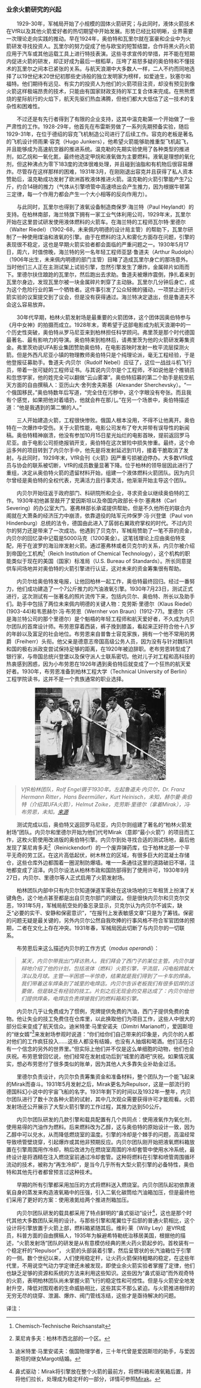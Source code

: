 ### 业余火箭研究的兴起

　　1929-30年，军械局开始了小规模的固体火箭研究；与此同时，液体火箭技术在VfR以及其他火箭爱好者的热切期望中开始发展。形势已经比较明晰，业界需要一次理论走向实践的推动。早在1924年，奥伯特和瓦里尔就在富豪和企业中为火箭研发寻找投资人。瓦里尔的努力促成了他与欧宝的短暂结盟，合作将黑火药火箭应用于汽车或其他运载工具上进行特技表演。这些寻求宣传的举措，并不能在短期内促进火箭的研发，却正好成为最后一根稻草，压垮了易怒多疑的奥伯特和不懂技术的瓦里尔之间本已紧张的关系。与航天浪潮中大多数人一样，二人不约而同地选择了以19世纪末20世纪初那些史诗般的独立发明家为榜样，如爱迪生，狄塞尔和福特。他们期待有远见、有实力的投资人为他们的火箭项目注资，却没有预见到像火箭这样极端昂贵的技术，只能由有国家财政支持的军工复合体来完成。在熊熊燃烧的星际航行的火焰下，航天先驱们热血沸腾，但他们都大大低估了这一技术的复杂性和困难性。

　　不过还是有先行者得到了有限的企业支持，这其中温克勒第一个开始做了一些严肃性的工作。1928-29年，他首先在布雷斯劳做了一系列先期预备实验，随后1929-31年，在位于德绍的容克飞机制造公司进行了后续工作。容克的老板是著名的飞机设计师雨果·容克（Hugo Junkers），他希望火箭能够助推重型飞机起飞，并且能够成为高速航空器的推进系统。温克勒的先期实验使用了各种类型的推进剂，如乙烷和一氧化氮，最终他选定甲烷和液氧做为主要燃料。液氧是理想的氧化剂，但这种沸点为零下183度的流体很难处理，并且碰到油脂和有机物后很容易爆炸。尽管存在这样那样的困难，1931年3月，在刚刚退出容克并且获得了私人资本赞助后，温克勒成功发射了欧洲首枚液体推进火箭。温克勒的火箭引擎能产生7公斤，约合14磅的推力（气体从引擎喷管中高速喷出会产生推力，因为根据牛顿第三定律，每一个作用力都会产生一个大小相等的反向作用力）。

　　与此同时，瓦里尔也得到了液氧设备制造商保罗·海兰特（Paul Heylandt）的支持。在柏林南部，海兰特旗下拥有一家工业气体利用公司，1929年末，瓦里尔开始在这里尝试研发使用液体燃料的火箭车。在海兰特的工程师瓦尔特·里德尔（Walter Riedel）（1902-68，未来佩内明德的设计局主管）的帮助下，瓦里尔研制了一种使用煤油和液氧的引擎。由于在燃料的注入和雾化方面存在问题，引擎的表现很不稳定，这也是早期火箭实验者都会面临的严重问题之一。1930年5月17日，周六，时值傍晚，海兰特的另一名年轻工程师亚瑟·鲁道夫（Arthur Rudolph）（1906年出生，未来佩内明德的部门主管）目睹了造成瓦里尔身亡的那场意外。当时他们三人正在主测试架上试验引擎，忽然引擎发生了爆炸，金属碎片如雨而下。里德尔扶住踉跄的瓦里尔，然后跑出去求助。鲁道夫被爆炸震倒，挣扎着来到瓦里尔身边，发现瓦里尔被一块金属碎片刺穿了主动脉。瓦里尔几分钟后身亡，成为这个危险行业的第一个牺牲者。这件事引发了公众轻微的骚动，一项禁止进行火箭实验的议案提交到了议会，但是没有获得通过。海兰特决定退出，但是鲁道夫不会这么容易放弃。

　　30年代早期，柏林火箭发射场是最重要的火箭团体，这个团体因奥伯特参与《月中女神》的拍摄而成立。1928年末，寄希望于这部电影成为航天浪潮中的一个历史性突破，奥伯特从罗马尼亚来到柏林担任科学顾问。弗里茨是那个时代德国最著名、最有影响力的导演。奥伯特来到柏林后，请弗里茨为他的火箭研发筹集资金。弗里茨劝说UFA影业集团赞助奥伯特，在电影首映时发射一枚平流层探测火箭。但是外西凡尼亚小镇的物理教师奥伯特只是个纯理论派，毫无工程经验，于是他登报征募助手。鲁道夫·内贝尔（Rudolf Nebel）应征了，这位一战战斗机飞行员，带着一张可疑的工程师证书。与其说内贝尔是个工程师，不如说他是个推销员和忽悠学家，他的姓完全可以翻做“云山雾罩”。奥伯特招募的第二个助手是航空航天方面的自由撰稿人：亚历山大·舍列舍夫斯基（Alexander Sherchevsky）。“一个俄国移民，”奥伯特数年后写道，“完全住在污秽中，这个字眼没有夸张。而且我有个感觉，如果把他对着墙扔，他就会杵在那儿。”在另一个场景中，奥伯特描述道：“他是我遇到的第二懒的人。”

　　三人开始建造火箭，工程很快惨败。俄国人根本没用，不得不让他离开。奥伯特在一次爆炸中受伤。关于火箭性能，电影公司发布了夸大并带有误导性的新闻稿。奥伯特精神崩溃，他没有参加10月15日星光灿烂的电影首映，提前返回罗马尼亚。由于电影公司拒绝报销开支，奥伯特在这次冒险中损失惨重。最终，这个命运多舛的项目转到了内贝尔手中，他先是将发射延迟到11月，接着干脆取消了发射。与此同时，1929年末，VfR会刊《火箭》因严重亏损被迫停办。大多数VfR成员与协会的联系被切断，VfR的成员数量显著下降。位于柏林的领导层因此进行了重组，决定从奥伯特火箭的遗留材料开始，组建一个液体燃料火箭团队。因为内贝尔曾经是奥伯特的全权代表，充满活力且行事灵活，他渐渐开始主导这个团队。

　　内贝尔开始往返于政府部门、科研院所和企业，寻求资金以继续奥伯特的工作。1930年初他甚至敲开了爱因斯坦以及帝国内政部长卡尔·塞弗林（Carl Severing）的办公室大门。塞弗林部长承诺提供帮助，但是不久他所在的联合内阁就在大萧条的经济压力中崩溃，依靠退役的陆军元帅保罗·冯·兴登堡（Paul von Hindenburg）总统的法令，德国由此进入了孱弱右翼政府掌权的时代。不过内贝尔的努力还是带来了一次成功。他遇到了贝克尔，军械局赞助了一笔不菲的资金，内贝尔的回忆录中记载是5000马克（1200美金）。这笔钱理论上应由奥伯特支配，用于在波罗的海沿岸发射火箭。通过塞弗林或者贝克尔的关系，内贝尔被介绍到帝国化工机构[^1]（Reich Institution of Chemical Technology），这个机构的职能类似于现在的美国（国家）标准局（U.S. Bureau of Standards）。所长同意提供车间场地并对奥伯特的火箭引擎进行认证，这对未来的资金筹集很有帮助。

　　内贝尔给奥伯特发电报，让他回柏林一起工作，奥伯特最终回归。经过一番努力，他们成功建造了一个7公斤推力的汽油液氧引擎。1930年7月23日，测试正式进行，这次测试有一张著名的照片流传下来，包括内贝尔、奥伯特、所长以及助手们。助手中包括了两位未来佩内明德的关键人物：克劳斯·里德尔（Klaus Riedel）(1903-44)和韦恩赫尔·冯·布劳恩（Wernher von Braun）(1912-77)。里德尔（不是海兰特公司的那个里德尔）是个魁梧的年轻工程师和航天爱好者，不久成为内贝尔团队的首席设计师。布劳恩穿着西装，裤子挽到膝盖，看起来正好符合他十八岁的年龄以及富足的社会地位。布劳恩来自普鲁士容克家族，拥有一个他不常用的男爵（Freiherr）头衔。他父亲是德意志帝国高级公务人员，因为没有与针对魏玛共和国的极右派政变尝试保持足够的距离，在1920年被迫辞职。老布劳恩转型成了银行家，与帝国总统兴登堡以及保守派人士联系密切。他对儿子对工程和高科技的热衷感到困惑，因为小布劳恩在1926年遇到奥伯特后就变成了一个狂热的航天爱好者。1930年，布劳恩准备到柏林工程大学（Technical University of Berlin）工程学院读书，这并不是一个贵族通常的职业选择。

<p align="center"><img align="middle" src="../styles/Verein_fur_Raumschiffahrt.jpg" alt="VfR柏林团队"></p>

> *VfR柏林团队，Rolf 
Engel摄于1930年。左起鲁道夫·内贝尔，Dr. Franz 
Hermann Ritter，Hans 
Beermüller，Kurt Heinisch，未知，赫尔曼·奥伯特（介绍其UFA火箭），Helmut 
Zoike，克劳斯·里德尔（拿着Mirak），冯·布劳恩，未知。[来源](http://www.raketenflugplatz-berlin.de/oberth_bio.htm)*

　　测试完成以后，奥伯特又返回罗马尼亚，内贝尔则组建了著名的“柏林火箭发射场”团队。内贝尔和里德尔开始为他们代号Mirak（意即“最小火箭”）的项目而工作，这枚火箭使用改进版的奥伯特引擎。内贝尔到处寻找合适的测试场地，最后他发现了莱尼肯多夫[^2]（Reinickendorf）的一个废弃弹药库，位于柏林北部一个平平无奇的劳工区。在这片高低起伏，树木林立的区域，有很多巨大的混凝土存储仓，这些仓库外边都围着一圈泥制防爆墙。唯一一条通往这里的道路破旧不堪，洼地都变成了沼泽。内贝尔设法从柏林市政和国防部得到了使用许可，1930年9月27日，内贝尔、里德尔等人正式启用了火箭发射场。

　　柏林团队内部中只有内贝尔知道弹道军需处在这块场地的三年租赁上扮演了关键角色，这个地点甚至都是出自贝克尔部门的建议。但是很快内贝尔和贝克尔交恶，1931年5月，军械局航空处的备忘录显示，贝克尔认为内贝尔不诚实，缺乏“必要的实干、安静和保密意识”，“在报刊上发表敏感文章”只是为了筹钱。保密的问题无疑是最关键的，另外内贝尔公然自我吹捧的行事风格不符合军官团体的预期，二者在文化上存在冲突。1931年春，军械局因此切断了与内贝尔的一切联系。

　　布劳恩后来这么描述内贝尔的工作方式（*modus operandi*）：

> *某天，内贝尔带我出门拜访熟人。我们拜会了西门子的某位主管。内贝尔雄辩地介绍了他的计划，包括液体（燃料）火箭引擎，平流层，闪电般跨越大洋以及月球。主管一半困惑一半惊奇，结果就是我们得到了一卡车的焊条。我们带着这车焊条到了城里的电焊店。内贝尔告诉老板我们有很多铝焊的活要做，但是缺乏有经验的技工。片刻之后无现金的交易达成了：内贝尔给他们提供焊条，电焊店负责焊接我们的燃料箱和引擎。*

　　内贝尔几乎让免费成为了惯例，壳牌提供免费的汽油，西门子提供免费的食物。他让失业的技工免费住在仓库里，以此换取他们为项目工作，这些人中很大的部分后来变成了航天信众。迪米特里·马里安诺夫（Dimitri Marianoff），爱因斯坦的“继女婿”[^3]来发射场参观时说道：“你们给你们自己带来的印象是，内贝尔的人都对他们的工作疯狂投入……这些人都没有结婚，也没有人抽烟和喝酒。他们活在只有一个信念的另外的世界里。”但实际上他们并不仅是这么单细胞的动物，他们也会庆祝。布劳恩曾回忆说，他们经常在发射成功后到“城里的酒吧”庆祝。如果情况属实，想必布劳恩付了很多类似的账单，因为其他人大多靠失业补助金过活。

　　里德尔负责设计，内贝尔负责筹集资金和准备材料，整个团队为一个能飞起来的Mirak而奋斗。1931年5月发射之后，Mirak更名为Repulsor，这是一部流行的德国科幻小说中的宇宙飞船的名字。1931年剩下的时间以及1932年一整年，内贝尔团队进行了数十次各种火箭的试射，其中几次观众需要获得许可才能观看。火箭发射场还公开展示了大型火箭引擎的工作过程，其推力达到50公斤。

　　内贝尔团队研发的几款引擎和载具配置有几个共同点：使用液氧作为氧化剂，使用易得的汽油作为燃料。后来燃料改为乙醇，这与奥伯特的原始设计一致，因为乙醇中可以兑水，从而降低燃烧室的温度。引擎的冷却是个棘手的问题，高温经常导致喷管壁烧穿，引起爆炸或其他非预期反应。内贝尔团队刚开始把液氧燃料箱放置在引擎周围用作冷却，稍后改进为在燃烧室周围的冷却套管中使用水冷系统，最终设计是将酒精在注入燃烧室前通过冷却套管。这种将燃料在引擎和喷管周围循环流动的技术，被称为“再生冷却”，是当今几乎所有大型火箭引擎的必备特性，奥伯特和其他先行者都曾预言过这种技术。

　　早期的所有引擎都采用加压的方式将燃料送入燃烧室。内贝尔团队起初依靠液氧自身的蒸发来构造液氧箱中的压强，引入二氧化碳筒给汽油箱加压，但是最终他们采用了更好的方案：使用液氮给两个推进剂箱加压。

　　内贝尔团队研发的载具都采用了特点鲜明的“鼻式驱动”设计[^4]，这也是那个时代其他大多数团队采用的设计。与那些引擎和尾翼位于后部的普通火箭相比，这个设计将引擎放置于火箭上部，燃料箱紧随其后。维利·莱（Willy Ley）是VfR成员，科普方面的自由撰稿人，1935年为躲避希特勒统治移居美国，根据他的描述，“火箭发射场”团队的研发是从有意模仿经典的黑火药火箭起步的。首枚装有一个稳定杆的“Repulsor”， 火箭的头部装着引擎，然后呈管状的长汽油箱位于引擎的一侧。数个世纪以来，人们使用稳定杆，让火药火箭保持粗略的稳定，在这些年代里，不用说空气动力学定律还未被发现，即使业余火箭实验者掌握了定律，他们也缺乏足够的资源和系统的方法来利用这些知识。这些因为“鼻式驱动”而外观奇特的火箭，表明柏林团队尚未掌握火箭飞行的稳定性和可控性。但是与火箭安全地发射升空，降低对围观者的生命威胁相比，这些其实不那么紧迫。与火箭推进相伴的无穷无尽的烧穿、泄漏、爆炸、阀门管线冻结，这些才是亟待解决的问题。

译注：

[^1]: Chemisch-Technische Reichsanstalt

[^2]: 莱尼肯多夫：柏林市西北部的一个区。

[^3]: 迪米特里·马里安诺夫：俄国物理学者，三十年代曾是爱因斯坦的助手，与爱因斯坦的继女Margot结婚。

[^4]: 鼻式驱动：Mirak将引擎放在整个火箭的最前方，将燃料箱和液氧箱后置，并将他们拉长，处理成为稳定杆的一部分，详情可参照[Mirak](http://www.astronautix.com/lvs/mirak.htm)。